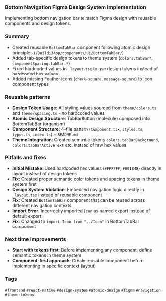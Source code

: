 ### Bottom Navigation Figma Design System Implementation

Implementing bottom navigation bar to match Figma design with reusable components and design tokens.

### Summary

- Created reusable `BottomTabBar` component following atomic design principles (`/Buildi3App/components/ui/BottomTabBar/`)
- Added tab-specific design tokens to theme system (`colors.tabBar*`, `componentSpacing.tabBar.*`)
- Fixed hardcoded values in `_layout.tsx` to use design tokens instead of hardcoded hex values
- Added missing Feather icons (`check-square`, `message-square`) to Icon component types

### Reusable patterns

- **Design Token Usage**: All styling values sourced from `theme/colors.ts` and `theme/spacing.ts` - no hardcoded values
- **Atomic Design Structure**: TabBarButton (molecule) composed into BottomTabBar (organism) 
- **Component Structure**: 4-file pattern (`Component.tsx`, `styles.ts`, `types.ts`, `index.ts`) + `README.md`
- **Theme Integration**: Created semantic tokens `colors.tabBarBackground`, `colors.tabBarActiveText` etc. instead of raw hex values

### Pitfalls and fixes

- **Initial Mistake**: Used hardcoded hex values (`#FFFFFF`, `#001848`) directly in layout instead of design tokens
- **Fix**: Created proper semantic color tokens and spacing tokens in theme system first
- **Design System Violation**: Embedded navigation logic directly in `_layout.tsx` instead of reusable component
- **Fix**: Created `BottomTabBar` component that can be reused across different navigation contexts
- **Import Error**: Incorrectly imported `Icon` as named export instead of default export
- **Fix**: Changed to `import Icon from "../Icon"` in BottomTabBar component

### Next time improvements

- **Start with tokens first**: Before implementing any component, define semantic tokens in theme system
- **Component-first approach**: Create reusable component before implementing in specific context (layout)

### Tags

`#frontend` `#react-native` `#design-system` `#atomic-design` `#figma` `#navigation` `#theme-tokens`